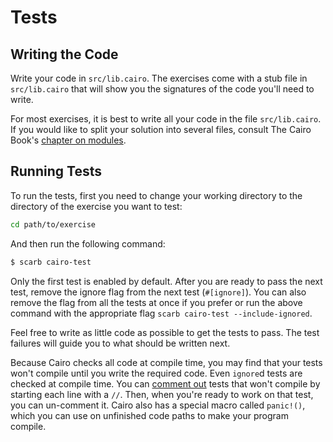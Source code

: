 # Tests

## Writing the Code

Write your code in `src/lib.cairo`.
The exercises come with a stub file in `src/lib.cairo` that will show you the signatures of the code you'll need to write.

For most exercises, it is best to write all your code in the file `src/lib.cairo`.
If you would like to split your solution into several files, consult The Cairo Book's [chapter on modules][chapter-modules].

[chapter-modules]: https://book.cairo-lang.org/ch07-02-defining-modules-to-control-scope.html

## Running Tests

To run the tests, first you need to change your working directory to the directory of the exercise you want to test:
```bash
cd path/to/exercise
```

And then run the following command:

```bash
$ scarb cairo-test
```

Only the first test is enabled by default.
After you are ready to pass the next test, remove the ignore flag from the next test (`#[ignore]`).
You can also remove the flag from all the tests at once if you prefer or run the above command with the appropriate flag `scarb cairo-test --include-ignored`.

Feel free to write as little code as possible to get the tests to pass.
The test failures will guide you to what should be written next.

Because Cairo checks all code at compile time, you may find that your tests won't compile until you write the required code.
Even `ignore`d tests are checked at compile time.
You can [comment out][comments] tests that won't compile by starting each line with a `//`.
Then, when you're ready to work on that test, you can un-comment it.
Cairo also has a special macro called `panic!()`, which you can use on unfinished code paths to make your program compile.

[comments]: https://book.cairo-lang.org/ch02-04-comments.html
